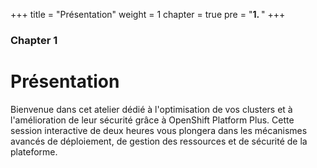 +++
title = "Présentation"
weight = 1
chapter = true
pre = "<b>1. </b>"
+++

### Chapter 1

# Présentation

Bienvenue dans cet atelier dédié à l'optimisation de vos clusters et à l'amélioration de leur sécurité grâce à OpenShift Platform Plus. Cette session interactive de deux heures vous plongera dans les mécanismes avancés de déploiement, de gestion des ressources et de sécurité de la plateforme.


